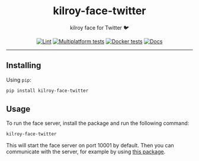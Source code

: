 <h1 align="center">kilroy-face-twitter</h1>

<div align="center">

kilroy face for Twitter 🐦

[![Lint](https://github.com/kilroybot/kilroy-face-twitter/actions/workflows/lint.yaml/badge.svg)](https://github.com/kilroybot/kilroy-face-twitter/actions/workflows/lint.yaml)
[![Multiplatform tests](https://github.com/kilroybot/kilroy-face-twitter/actions/workflows/test-multiplatform.yaml/badge.svg)](https://github.com/kilroybot/kilroy-face-twitter/actions/workflows/test-multiplatform.yaml)
[![Docker tests](https://github.com/kilroybot/kilroy-face-twitter/actions/workflows/test-docker.yaml/badge.svg)](https://github.com/kilroybot/kilroy-face-twitter/actions/workflows/test-docker.yaml)
[![Docs](https://github.com/kilroybot/kilroy-face-twitter/actions/workflows/docs.yaml/badge.svg)](https://github.com/kilroybot/kilroy-face-twitter/actions/workflows/docs.yaml)

</div>

---

## Installing

Using `pip`:

```sh
pip install kilroy-face-twitter
```

## Usage

To run the face server, install the package and run the following command:

```sh
kilroy-face-twitter
```

This will start the face server on port 10001 by default.
Then you can communicate with the server, for example by using
[this package](https://github.com/kilroybot/kilroy-face-client-py-sdk).

